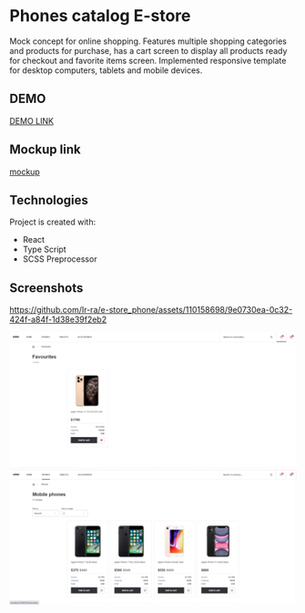 # Phones catalog E-store 

Mock concept for online shopping. Features multiple shopping categories and products for purchase, has a cart screen to display all products ready for checkout and favorite items screen.
Implemented responsive template for desktop computers, tablets and mobile devices.

## DEMO
[DEMO LINK](https://Ir-ra.github.io/e-store_phone/)


## Mockup link
[mockup](https://www.figma.com/file/uEetgWenSRxk9jgiym6Yzp/Phone-catalog-redesign?node-id=1%3A2&mode=dev)

## Technologies
Project is created with:
* React
* Type Script
* SCSS Preprocessor
  
## Screenshots

https://github.com/Ir-ra/e-store_phone/assets/110158698/9e0730ea-0c32-424f-a84f-1d38e39f2eb2

![screenshots](./src/screenShots/Screenshot_4.png)
![screenshots](./src/screenShots/Screenshot_5.png)


